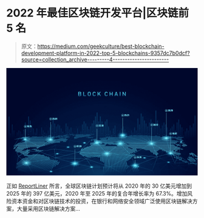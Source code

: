 # 2022 年最佳区块链开发平台|区块链前 5 名

> 原文：<https://medium.com/geekculture/best-blockchain-development-platform-in-2022-top-5-blockchains-9357dc7b0dcf?source=collection_archive---------4----------------------->

![](img/d3fee8b61999f104de26106c2d96772b.png)

正如 [ReportLiner](https://www.reportlinker.com/p04226790/Blockchain-Technology-Market-by-Provider-Application-Organization-Size-Vertical-and-Region-Global-Forecast-to.html) 所言，全球区块链计划预计将从 2020 年的 30 亿美元增加到 2025 年的 397 亿美元，2020 年至 2025 年的复合年增长率为 67.3%。增加风险资本资金和对区块链技术的投资，在银行和网络安全领域广泛使用区块链解决方案，大量采用区块链解决方案…